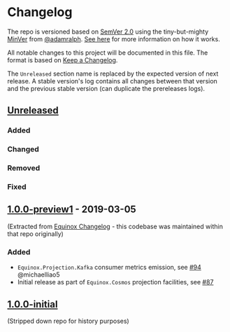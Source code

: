 # Changelog

The repo is versioned based on [SemVer 2.0](https://semver.org/spec/v2.0.0.html) using the tiny-but-mighty [MinVer](https://github.com/adamralph/minver) from [@adamralph](https://github.com/adamralph). [See here](https://github.com/adamralph/minver#how-it-works) for more information on how it works.

All notable changes to this project will be documented in this file. The format is based on [Keep a Changelog](https://keepachangelog.com/en/1.0.0/).

The `Unreleased` section name is replaced by the expected version of next release. A stable version's log contains all changes between that version and the previous stable version (can duplicate the prereleases logs).

## [Unreleased]

### Added
### Changed
### Removed
### Fixed

<a name="1.0.0-preview1"></a>
## [1.0.0-preview1] - 2019-03-05

(Extracted from [Equinox Changelog](https://github.com/jet/equinox/blob/master/CHANGELOG.md) - this codebase was maintained within that repo originally)

### Added

- `Equinox.Projection.Kafka` consumer metrics emission, see [#94](https://github.com/jet/equinox/pull/94) @michaelliao5
- Initial release as part of `Equinox.Cosmos` projection facilities, see [#87](https://github.com/jet/equinox/pull/87)

<a name="1.0.0-initial"></a>
## [1.0.0-initial]

(Stripped down repo for history purposes)

[Unreleased]: https://github.com/jet/-kafka-fsharp/compare/1.0.0-preview1...HEAD
[1.0.0-preview1]: https://github.com/jet/-kafka-fsharp/compare/1.0.0-alpha...1.0.0-preview1
[1.0.0-initial]: https://github.com/jet/confluent-kafka-fsharp/compare/e4bc8ff53b4f4400308b09c02fe8da6fc7e61d82...1.0.0-initial
